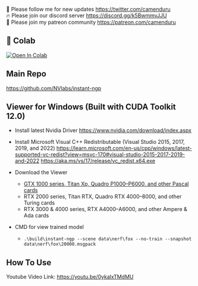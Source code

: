🐣 Please follow me for new updates https://twitter.com/camenduru <br />
🔥 Please join our discord server https://discord.gg/k5BwmmvJJU <br />
🥳 Please join my patreon community https://patreon.com/camenduru <br />

## 🦒 Colab
[![Open In Colab](https://colab.research.google.com/assets/colab-badge.svg)](https://colab.research.google.com/github/camenduru/instant-ngp-colab/blob/main/instant_ngp.ipynb)

## Main Repo
https://github.com/NVlabs/instant-ngp

## Viewer for Windows (Built with CUDA Toolkit 12.0)
- Install latest Nvidia Driver
https://www.nvidia.com/download/index.aspx

- Install Microsoft Visual C++ Redistributable  (Visual Studio 2015, 2017, 2019, and 2022)
https://learn.microsoft.com/en-us/cpp/windows/latest-supported-vc-redist?view=msvc-170#visual-studio-2015-2017-2019-and-2022
https://aka.ms/vs/17/release/vc_redist.x64.exe

- Download the Viewer
  - [GTX 1000 series, Titan Xp, Quadro P1000–P6000, and other Pascal cards](https://github.com/camenduru/instant-ngp-colab/releases/download/v1.0/instant-ngp-win-1000.zip)
  - RTX 2000 series, Titan RTX, Quadro RTX 4000–8000, and other Turing cards
  - RTX 3000 & 4000 series, RTX A4000–A6000, and other Ampere & Ada cards

- CMD for view trained model 
  - `.\build\instant-ngp --scene data\nerf\fox --no-train --snapshot data\nerf\fox\20000.msgpack`

## How To Use
Youtube Video Link: https://youtu.be/0ykalxTMdMU
